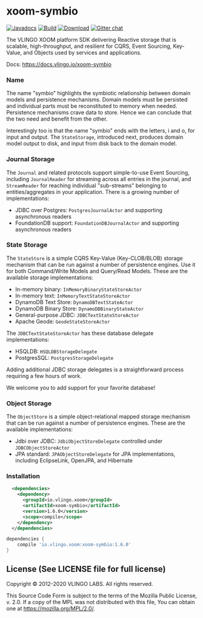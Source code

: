 # xoom-symbio

[![Javadocs](http://javadoc.io/badge/io.vlingo.xoom/xoom-symbio.svg?color=brightgreen)](http://javadoc.io/doc/io.vlingo.xoom/xoom-symbio) [![Build](https://github.com/vlingo/xoom-symbio/workflows/Build/badge.svg)](https://github.com/vlingo/xoom-symbio/actions?query=workflow%3ABuild) [![Download](https://img.shields.io/maven-central/v/io.vlingo.xoom/xoom-symbio?label=maven)](https://search.maven.org/artifact/io.vlingo.xoom/xoom-symbio) [![Gitter chat](https://badges.gitter.im/gitterHQ/gitter.png)](https://gitter.im/vlingo-platform-java/symbio)

The VLINGO XOOM platform SDK delivering Reactive storage that is scalable, high-throughput, and resilient for CQRS, Event Sourcing, Key-Value, and Objects used by services and applications.

Docs: https://docs.vlingo.io/xoom-symbio

### Name
The name "symbio" highlights the symbiotic relationship between domain models and persistence mechanisms.
Domain models must be persisted and individual parts must be reconstituted to memory when needed. Persistence
mechanisms crave data to store. Hence we can conclude that the two need and benefit from the other.

Interestingly too is that the name "symbio" ends with the letters, i and o, for input and output.
The `StateStorage`, introduced next, produces domain model output to disk, and input from disk back to
the domain model.

### Journal Storage
The `Journal` and related protocols support simple-to-use Event Sourcing, including `JournalReader` for
streaming across all entries in the journal, and `StreamReader` for reaching individual "sub-streams"
belonging to entities/aggregates in your application. There is a growing number of implementations:

   - JDBC over Postgres: `PostgresJournalActor` and supporting asynchronous readers
   - FoundationDB support: `FoundationDBJournalActor` and supporting asynchronous readers

### State Storage
The `StateStore` is a simple CQRS Key-Value (Key-CLOB/BLOB) storage mechanism that can be run against a number of persistence engines.
Use it for both Command/Write Models and Query/Read Models. These are the available storage implementations:

   - In-memory binary: `InMemoryBinaryStateStoreActor`
   - In-memory text: `InMemoryTextStateStoreActor`
   - DynamoDB Text Store: `DynamoDBTextStateActor`
   - DynamoDB Binary Store: `DynamoDBBinaryStateActor`
   - General-purpose JDBC: `JDBCTextStateStoreActor`
   - Apache Geode: `GeodeStateStoreActor`
   
The `JDBCTextStateStoreActor` has these database delegate implementations:

   - HSQLDB: `HSQLDBStorageDelegate`
   - PostgresSQL: `PostgresStorageDelegate`

Adding additional JDBC storage delegates is a straightforward process requiring a few hours of work.

We welcome you to add support for your favorite database!

### Object Storage
The `ObjectStore` is a simple object-relational mapped storage mechanism that can be run against a number of
persistence engines. These are the available implementations:

   - Jdbi over JDBC: `JdbiObjectStoreDelegate` controlled under `JDBCObjectStoreActor`
   - JPA standard: `JPAObjectStoreDelegate` for JPA implementations, including EclipseLink, OpenJPA, and Hibernate

### Installation

```xml
  <dependencies>
    <dependency>
      <groupId>io.vlingo.xoom</groupId>
      <artifactId>xoom-symbio</artifactId>
      <version>1.6.0</version>
      <scope>compile</scope>
    </dependency>
  </dependencies>
```

```gradle
dependencies {
    compile 'io.vlingo.xoom:xoom-symbio:1.6.0'
}
```

License (See LICENSE file for full license)
-------------------------------------------
Copyright © 2012-2020 VLINGO LABS. All rights reserved.

This Source Code Form is subject to the terms of the
Mozilla Public License, v. 2.0. If a copy of the MPL
was not distributed with this file, You can obtain
one at https://mozilla.org/MPL/2.0/.
